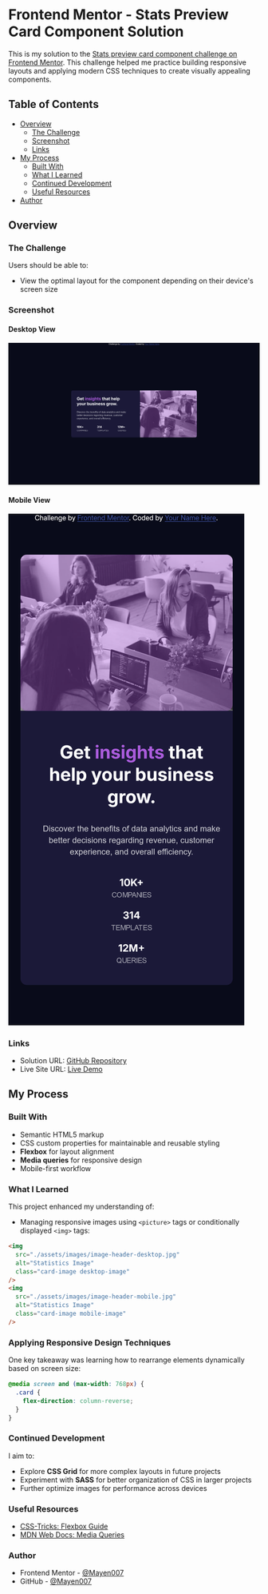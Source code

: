 # Frontend Mentor - Stats Preview Card Component Solution

This is my solution to the [Stats preview card component challenge on Frontend Mentor](https://www.frontendmentor.io/challenges/stats-preview-card-component-8JqbgoU62). This challenge helped me practice building responsive layouts and applying modern CSS techniques to create visually appealing components.

## Table of Contents

- [Overview](#overview)
  - [The Challenge](#the-challenge)
  - [Screenshot](#screenshot)
  - [Links](#links)
- [My Process](#my-process)
  - [Built With](#built-with)
  - [What I Learned](#what-i-learned)
  - [Continued Development](#continued-development)
  - [Useful Resources](#useful-resources)
- [Author](#author)

## Overview

### The Challenge

Users should be able to:

- View the optimal layout for the component depending on their device's screen size

### Screenshot

#### Desktop View

![Desktop Screenshot](./assets/images/desktop-view.png)

#### Mobile View

![Mobile Screenshot](./assets/images/mobile-view.png)

### Links

- Solution URL: [GitHub Repository](https://github.com/Mayen007/stats-preview-card)
- Live Site URL: [Live Demo](https://Mayen007.github.io/stats-preview-card/)

## My Process

### Built With

- Semantic HTML5 markup
- CSS custom properties for maintainable and reusable styling
- **Flexbox** for layout alignment
- **Media queries** for responsive design
- Mobile-first workflow

### What I Learned

This project enhanced my understanding of:

- Managing responsive images using `<picture>` tags or conditionally displayed `<img>` tags:

```html
<img
  src="./assets/images/image-header-desktop.jpg"
  alt="Statistics Image"
  class="card-image desktop-image"
/>
<img
  src="./assets/images/image-header-mobile.jpg"
  alt="Statistics Image"
  class="card-image mobile-image"
/>
```

### Applying Responsive Design Techniques

One key takeaway was learning how to rearrange elements dynamically based on screen size:

```css
@media screen and (max-width: 768px) {
  .card {
    flex-direction: column-reverse;
  }
}
```

### Continued Development

I aim to:

- Explore **CSS Grid** for more complex layouts in future projects
- Experiment with **SASS** for better organization of CSS in larger projects
- Further optimize images for performance across devices

### Useful Resources

- [CSS-Tricks: Flexbox Guide](https://css-tricks.com/snippets/css/a-guide-to-flexbox/)
- [MDN Web Docs: Media Queries](https://developer.mozilla.org/en-US/docs/Web/CSS/Media_Queries/Using_media_queries)

### Author

- Frontend Mentor - [@Mayen007](https://www.frontendmentor.io/profile/Mayen007)
- GitHub - [@Mayen007](https://github.com/Mayen007)

